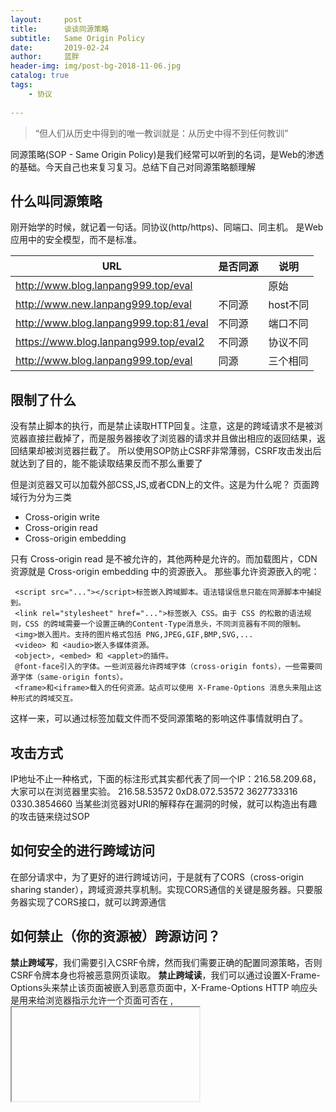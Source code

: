 ```yaml
---
layout:     post
title:      谈谈同源策略
subtitle:   Same Origin Policy
date:       2019-02-24
author:     蓝胖
header-img: img/post-bg-2018-11-06.jpg
catalog: true
tags:
    - 协议
    
---
```


>“但人们从历史中得到的唯一教训就是：从历史中得不到任何教训”


   同源策略(SOP - Same Origin Policy)是我们经常可以听到的名词，是Web的渗透的基础。今天自己也来复习复习。总结下自己对同源策略额理解

 
## 什么叫同源策略
刚开始学的时候，就记着一句话。同协议(http/https)、同端口、同主机。  是Web应用中的安全模型，而不是标准。


| URL | 是否同源 | 说明 |
| --- | --- | --- |
| http://www.blog.lanpang999.top/eval |  | 原始 |
| http://www.new.lanpang999.top/eval | 不同源 | host不同 |
| http://www.blog.lanpang999.top:81/eval | 不同源 | 端口不同 |
| https://www.blog.lanpang999.top/eval2 | 不同源 | 协议不同 |
| http://www.blog.lanpang999.top/eval | 同源 | 三个相同 |



## 限制了什么

没有禁止脚本的执行，而是禁止读取HTTP回复。注意，这是的跨域请求不是被浏览器直接拦截掉了，而是服务器接收了浏览器的请求并且做出相应的返回结果，返回结果却被浏览器拦截了。 所以使用SOP防止CSRF非常薄弱，CSRF攻击发出后就达到了目的，能不能读取结果反而不那么重要了

但是浏览器又可以加载外部CSS,JS,或者CDN上的文件。这是为什么呢？
页面跨域行为分为三类

* Cross-origin write
* Cross-origin read
* Cross-origin embedding

只有 Cross-origin read 是不被允许的，其他两种是允许的。而加载图片，CDN资源就是 Cross-origin embedding 中的资源嵌入。
那些事允许资源嵌入的呢：

```
 <script src="..."></script>标签嵌入跨域脚本。语法错误信息只能在同源脚本中捕捉到。
 <link rel="stylesheet" href="...">标签嵌入 CSS。由于 CSS 的松散的语法规则，CSS 的跨域需要一个设置正确的Content-Type消息头，不同浏览器有不同的限制。
 <img>嵌入图片。支持的图片格式包括 PNG,JPEG,GIF,BMP,SVG,...
 <video> 和 <audio>嵌入多媒体资源。
 <object>, <embed> 和 <applet>的插件。
 @font-face引入的字体。一些浏览器允许跨域字体（cross-origin fonts），一些需要同源字体（same-origin fonts）。
 <frame>和<iframe>载入的任何资源。站点可以使用 X-Frame-Options 消息头来阻止这种形式的跨域交互。
```

这样一来，可以通过<img>标签加载文件而不受同源策略的影响这件事情就明白了。


## 攻击方式


IP地址不止一种格式，下面的标注形式其实都代表了同一个IP：216.58.209.68，大家可以在浏览器里实验。
216.58.53572
0xD8.072.53572
3627733316
0330.3854660
当某些浏览器对URI的解释存在漏洞的时候，就可以构造出有趣的攻击链来绕过SOP

## 如何安全的进行跨域访问

在部分请求中，为了更好的进行跨域访问，于是就有了CORS（cross-origin sharing stander），跨域资源共享机制。实现CORS通信的关键是服务器。只要服务器实现了CORS接口，就可以跨源通信

## 如何禁止（你的资源被）跨源访问？
**禁止跨域写**，我们需要引入CSRF令牌，然而我们需要正确的配置同源策略，否则CSRF令牌本身也将被恶意网页读取。
**禁止跨域读**，我们可以通过设置X-Frame-Options头来禁止该页面被嵌入到恶意页面中，X-Frame-Options HTTP 响应头是用来给浏览器指示允许一个页面可否在 <frame>, <iframe>或者 <object> 中展现的标记。网站可以使用此功能，来确保自己网站的内容没有被嵌到别人的网站中去，也从而避免了点击劫持 (clickjacking) 的攻击。

X-Frame-Options 有三个值:

* DENY：表示该页面不允许在 frame 中展示，即便是在相同域名的页面中嵌套也不允许
* SAMEORIGIN： 表示该页面可以在相同域名页面的 frame 中展示
* ALLOW-FROM uri： 表示该页面可以在指定来源的 frame 中展示

**禁止跨域嵌入**，确保你的资源本身无法嵌入到各种跨域访问方式中，比如<script src=></script> <img src=x></img>，<svg onload=>，各种字体加载等等。同时，使用CSRF令牌也可以有效避免被跨域嵌入.